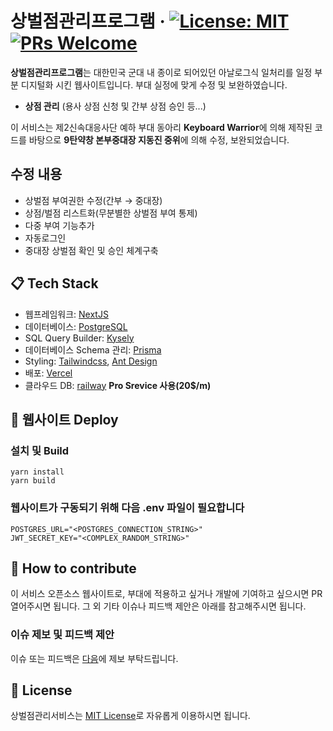 # 상벌점관리프로그램 &middot; [![License: MIT](https://img.shields.io/badge/License-MIT-yellow.svg)](https://opensource.org/licenses/MIT) [![PRs Welcome](https://img.shields.io/badge/PRs-welcome-brightgreen.svg)](https://github.com/jaycho1214/DIV2CSU/pulls)

**상벌점관리프로그램**는 대한민국 군대 내 종이로 되어있던 아날로그식 일처리를 일정 부분 디지털화 시킨 웹사이트입니다. 부대 실정에 맞게 수정 및 보완하였습니다.

- **상점 관리** (용사 상점 신청 및 간부 상점 승인 등...)

이 서비스는 제2신속대응사단 예하 부대 동아리 **Keyboard Warrior**에 의해 제작된 코드를 바탕으로 **9탄약창 본부중대장 지동진 중위**에 의해 수정, 보완되었습니다.

## 수정 내용
- 상벌점 부여권한 수정(간부 → 중대장)
- 상점/벌점 리스트화(무분별한 상벌점 부여 통제)
- 다중 부여 기능추가
- 자동로그인
- 중대장 상벌점 확인 및 승인 체계구축

## 📋 Tech Stack

- 웹프레임워크: [NextJS](https://nextjs.org/)
- 데이터베이스: [PostgreSQL](https://postgresql.org/)
- SQL Query Builder: [Kysely](https://kysely.dev/)
- 데이터베이스 Schema 관리: [Prisma](https://www.prisma.io/)
- Styling: [Tailwindcss](https://tailwindcss.com/), [Ant Design](https://ant.design/)
- 배포: [Vercel](https://vercel.com/)
- 클라우드 DB: [railway](https://railway.com/)  **Pro Srevice 사용(20$/m)**


## 🎉 웹사이트 Deploy
### 설치 및 Build
```
yarn install
yarn build
```

### 웹사이트가 구동되기 위해 다음 .env 파일이 필요합니다
```
POSTGRES_URL="<POSTGRES_CONNECTION_STRING>"
JWT_SECRET_KEY="<COMPLEX_RANDOM_STRING>"
```

## 👏 How to contribute

이 서비스 오픈소스 웹사이트로, 부대에 적용하고 싶거나 개발에 기여하고 싶으시면 PR 열어주시면 됩니다. 그 외 기타 이슈나 피드백 제안은 아래를 참고해주시면 됩니다.

### 이슈 제보 및 피드백 제안

이슈 또는 피드백은 [다음](https://github.com/Dongjin-1203/9AD-MAIN/issues)에 제보 부탁드립니다.


## 📄 License

상벌점관리서비스는 [MIT License](https://github.com/Dongjin-1203/9AD-MAIN/blob/main/LICENSE)로 자유롭게 이용하시면 됩니다.

